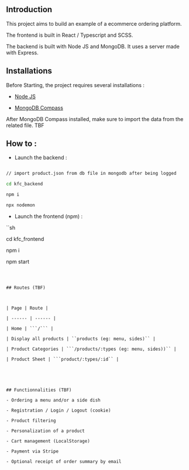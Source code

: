 ## Introduction

This project aims to build an example of a ecommerce ordering platform.

The frontend is built in React / Typescript and SCSS.

The backend is built with Node JS and MongoDB. It uses a server made with Express.

## Installations

Before Starting, the project requires several installations :

- [Node JS](https://nodejs.org/)

- [MongoDB Compass](https://www.mongodb.com/products/compass)

After MongoDB Compass installed, make sure to import the data from the related file. TBF

## How to :

- Launch the backend :

```sh

// import product.json from db file in mongodb after being logged

cd kfc_backend

npm i

npx nodemon

```

- Launch the frontend (npm) :

``sh

cd kfc_frontend

npm i

npm start

````



## Routes (TBF)



| Page | Route |

| ------ | ------ |

| Home | ```/``` |

| Display all products | ``products (eg: menu, sides)`` |

| Product Categories | ```/products/:types (eg: menu, sides))`` |

| Product Sheet | ```product/:types/:id`` |





## Functionnalities (TBF)

- Ordering a menu and/or a side dish

- Registration / Login / Logout (cookie)

- Product filtering

- Personalization of a product

- Cart management (LocalStorage)

- Payment via Stripe

- Optional receipt of order summary by email




````
